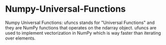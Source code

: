 # Numpy-Universal-Functions
Numpy Universal Functions: ufuncs stands for "Universal Functions" and they are NumPy functions that operates on the ndarray object. ufuncs are used to implement vectorization in NumPy which is way faster than iterating over elements.
